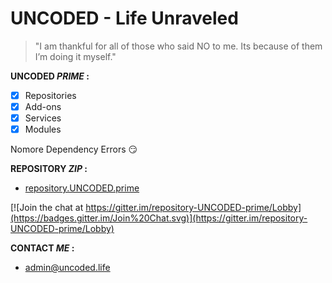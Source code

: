# UNCODED - Life Unraveled
> "I am thankful for all of those who said NO to me. Its because of them I’m doing it myself."

**UNCODED _PRIME_ :**

- [x] Repositories
- [x] Add-ons
- [x] Services
- [x] Modules

Nomore Dependency Errors :smirk:

**REPOSITORY _ZIP_ :**

* [repository.UNCODED.prime](http://start.uncoded.life)

[![Join the chat at https://gitter.im/repository-UNCODED-prime/Lobby](https://badges.gitter.im/Join%20Chat.svg)](https://gitter.im/repository-UNCODED-prime/Lobby)



 **CONTACT _ME_ :**

* admin@uncoded.life




